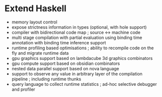 # Extend Haskell
- memory layout control
- expose strictness information in types (optional, with hole support)
- compiler with bidirectional code map ; source <-> machine code
- multi stage compilation with partial evaluation using binding time annotation with binding time inference support
- runtime profiling based optimisations ; ability to recompile code on the fly and migrate runtime data
- gpu graphics support based on lambdacube 3d graphics combinators
- gpu compute support based on obsidian combinators
- nested data parallel support based on nova language
- support to observe any value in arbitrary layer of the compilation pipeline ; including runtime thunks
- query language to collect runtime statistics ; ad-hoc selective debugger and profiler
